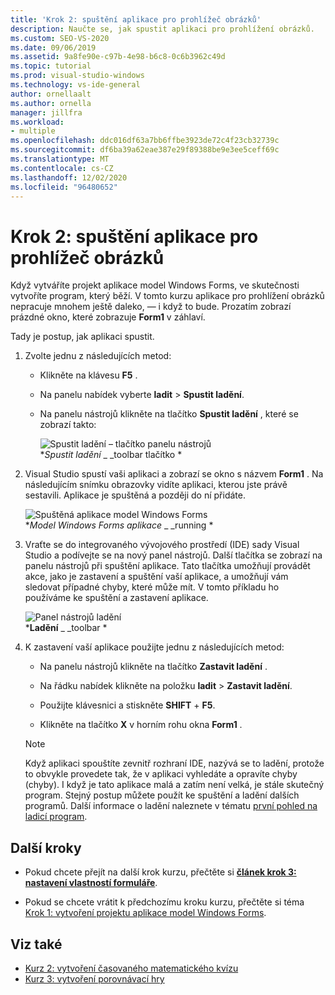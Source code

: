 ```yaml
---
title: 'Krok 2: spuštění aplikace pro prohlížeč obrázků'
description: Naučte se, jak spustit aplikaci pro prohlížení obrázků.
ms.custom: SEO-VS-2020
ms.date: 09/06/2019
ms.assetid: 9a8fe90e-c97b-4e98-b6c8-0c6b3962c49d
ms.topic: tutorial
ms.prod: visual-studio-windows
ms.technology: vs-ide-general
author: ornellaalt
ms.author: ornella
manager: jillfra
ms.workload:
- multiple
ms.openlocfilehash: ddc016df63a7bb6ffbe3923de72c4f23cb32739c
ms.sourcegitcommit: df6ba39a62eae387e29f89388be9e3ee5ceff69c
ms.translationtype: MT
ms.contentlocale: cs-CZ
ms.lasthandoff: 12/02/2020
ms.locfileid: "96480652"
---
```

# <a name="step-2-run-your-picture-viewer-app"></a>Krok 2: spuštění aplikace pro prohlížeč obrázků

Když vytváříte projekt aplikace model Windows Forms, ve skutečnosti vytvoříte program, který běží. V tomto kurzu aplikace pro prohlížení obrázků nepracuje mnohem ještě daleko, &mdash; i když to bude. Prozatím zobrazí prázdné okno, které zobrazuje **Form1** v záhlaví.

Tady je postup, jak aplikaci spustit. 

1. Zvolte jednu z následujících metod:

    - Klikněte na klávesu **F5** .

    - Na panelu nabídek vyberte **ladit**  >  **Spustit ladění**.

    - Na panelu nástrojů klikněte na tlačítko **Spustit ladění** , které se zobrazí takto:

      ![Spustit ladění – tlačítko panelu nástrojů](../ide/media/express_icondebug.png)<br>
      **_Spustit ladění_* _ _toolbar tlačítko *

1. Visual Studio spustí vaši aplikaci a zobrazí se okno s názvem **Form1** . Na následujícím snímku obrazovky vidíte aplikaci, kterou jste právě sestavili. Aplikace je spuštěná a později do ní přidáte.

     ![Spuštěná aplikace model Windows Forms](../ide/media/express_firstrun.png)<br>
**_Model Windows Forms aplikace_* _ _running *

1. Vraťte se do integrovaného vývojového prostředí (IDE) sady Visual Studio a podívejte se na nový panel nástrojů. Další tlačítka se zobrazí na panelu nástrojů při spuštění aplikace. Tato tlačítka umožňují provádět akce, jako je zastavení a spuštění vaší aplikace, a umožňují vám sledovat případné chyby, které může mít. V tomto příkladu ho používáme ke spuštění a zastavení aplikace.

     ![Panel nástrojů ladění](../ide/media/express_debugtoolbar.png)<br>
***Ladění** _ _toolbar *

1. K zastavení vaší aplikace použijte jednu z následujících metod:

    - Na panelu nástrojů klikněte na tlačítko **Zastavit ladění** .

    - Na řádku nabídek klikněte na položku **ladit**  >  **Zastavit ladění**.

    - Použijte klávesnici a stiskněte **SHIFT** + **F5**.

    - Klikněte na tlačítko **X** v horním rohu okna **Form1** .

    > [!NOTE]
    > Když aplikaci spouštíte zevnitř rozhraní IDE, nazývá se to ladění, protože to obvykle provedete tak, že v aplikaci vyhledáte a opravíte chyby (chyby). I když je tato aplikace malá a zatím není velká, je stále skutečný program. Stejný postup můžete použít ke spuštění a ladění dalších programů. Další informace o ladění naleznete v tématu [první pohled na ladicí program](../debugger/debugger-feature-tour.md).

## <a name="next-steps"></a>Další kroky

* Pokud chcete přejít na další krok kurzu, přečtěte si **[článek krok 3: nastavení vlastností formuláře](../ide/step-3-set-your-form-properties.md)**.

* Pokud se chcete vrátit k předchozímu kroku kurzu, přečtěte si téma [Krok 1: vytvoření projektu aplikace model Windows Forms](../ide/step-1-create-a-windows-forms-application-project.md).

## <a name="see-also"></a>Viz také

* [Kurz 2: vytvoření časovaného matematického kvízu](tutorial-2-create-a-timed-math-quiz.md)
* [Kurz 3: vytvoření porovnávací hry](tutorial-3-create-a-matching-game.md)
